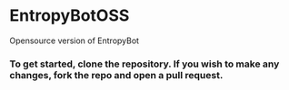 # EntropyBotOSS
 Opensource version of EntropyBot


### **To get started, clone the repository. If you wish to make any changes, fork the repo and open a pull request.**
